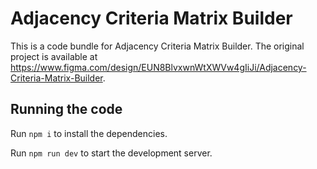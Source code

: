 
  # Adjacency Criteria Matrix Builder

  This is a code bundle for Adjacency Criteria Matrix Builder. The original project is available at https://www.figma.com/design/EUN8BlvxwnWtXWVw4gIiJi/Adjacency-Criteria-Matrix-Builder.

  ## Running the code

  Run `npm i` to install the dependencies.

  Run `npm run dev` to start the development server.
  